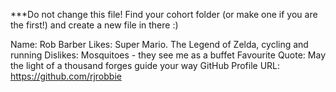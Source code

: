 \*\*\*Do not change this file! Find your cohort folder (or make one if you are the first!) and create a new file in there :)

Name: Rob Barber
Likes: Super Mario. The Legend of Zelda, cycling and running
Dislikes: Mosquitoes - they see me as a buffet
Favourite Quote: May the light of a thousand forges guide your way
GitHub Profile URL: https://github.com/rjrobbie
